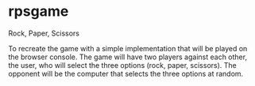 # rpsgame
Rock, Paper, Scissors

To recreate the game with a simple implementation that will be played on the browser console.
The game will have two players against each other, the user, who will select the three options (rock, paper, scissors). The opponent will be the computer that selects the three options at random.